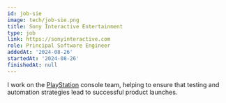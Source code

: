```yaml
---
id: job-sie
image: tech/job-sie.png
title: Sony Interactive Entertainment
type: job
link: https://sonyinteractive.com
role: Principal Software Engineer
addedAt: '2024-08-26'
startedAt: '2024-08-26'
finishedAt: null
---
```


I work on the [PlayStation](https://playstation.com) console team, helping to ensure that testing
and automation strategies lead to successful product launches.
